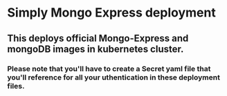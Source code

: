# Simply Mongo Express deployment
## This deploys official Mongo-Express and mongoDB images in kubernetes cluster.

### Please note that you'll have to create a Secret yaml file that you'll reference for all your uthentication in these deployment files.
